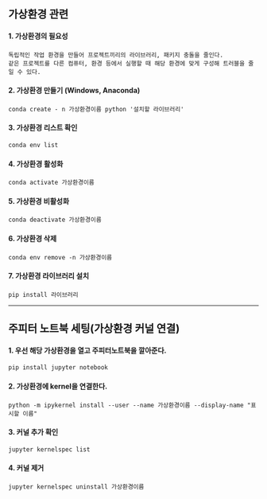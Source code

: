 ## 가상환경 관련 
 
#### 1. 가상환경의 필요성
  
    독립적인 작업 환경을 만들어 프로젝트끼리의 라이브러리, 패키지 충돌을 줄인다.
    같은 프로젝트를 다른 컴퓨터, 환경 등에서 실행할 때 해당 환경에 맞게 구성해 트러블을 줄일 수 있다.

#### 2. 가상환경 만들기 (Windows, Anaconda)

    conda create - n 가상환경이름 python '설치할 라이브러리'

#### 3. 가상환경 리스트 확인
    conda env list

#### 4. 가상환경 활성화
    conda activate 가상환경이름

#### 5. 가상환경 비활성화
    conda deactivate 가상환경이름

#### 6. 가상환경 삭제
    conda env remove -n 가상환경이름

#### 7. 가상환경 라이브러리 설치
    pip install 라이브러리

<hr>

## 주피터 노트북 세팅(가상환경 커널 연결)

#### 1. 우선 해당 가상환경을 열고 주피터노트북을 깔아준다.
    pip install jupyter notebook

#### 2. 가상환경에 kernel을 연결한다.
    python -m ipykernel install --user --name 가상환경이름 --display-name "표시할 이름"

#### 3. 커널 추가 확인
    jupyter kernelspec list

#### 4. 커널 제거
    jupyter kernelspec uninstall 가상환경이름